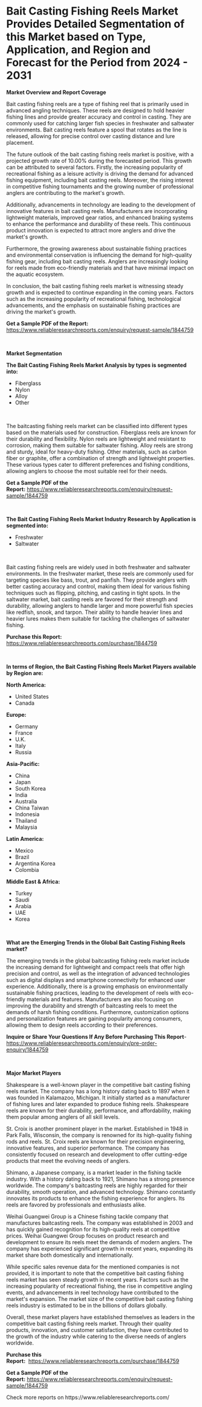 <p><h1>Bait Casting Fishing Reels Market Provides Detailed Segmentation of this Market based on Type, Application, and Region and Forecast for the Period from 2024 - 2031</h1></p><p><strong>Market Overview and Report Coverage</strong></p>
<p><p>Bait casting fishing reels are a type of fishing reel that is primarily used in advanced angling techniques. These reels are designed to hold heavier fishing lines and provide greater accuracy and control in casting. They are commonly used for catching larger fish species in freshwater and saltwater environments. Bait casting reels feature a spool that rotates as the line is released, allowing for precise control over casting distance and lure placement.</p><p>The future outlook of the bait casting fishing reels market is positive, with a projected growth rate of 10.00% during the forecasted period. This growth can be attributed to several factors. Firstly, the increasing popularity of recreational fishing as a leisure activity is driving the demand for advanced fishing equipment, including bait casting reels. Moreover, the rising interest in competitive fishing tournaments and the growing number of professional anglers are contributing to the market's growth.</p><p>Additionally, advancements in technology are leading to the development of innovative features in bait casting reels. Manufacturers are incorporating lightweight materials, improved gear ratios, and enhanced braking systems to enhance the performance and durability of these reels. This continuous product innovation is expected to attract more anglers and drive the market's growth.</p><p>Furthermore, the growing awareness about sustainable fishing practices and environmental conservation is influencing the demand for high-quality fishing gear, including bait casting reels. Anglers are increasingly looking for reels made from eco-friendly materials and that have minimal impact on the aquatic ecosystem.</p><p>In conclusion, the bait casting fishing reels market is witnessing steady growth and is expected to continue expanding in the coming years. Factors such as the increasing popularity of recreational fishing, technological advancements, and the emphasis on sustainable fishing practices are driving the market's growth.</p></p>
<p><strong>Get a Sample PDF of the Report:</strong> <a href="https://www.reliableresearchreports.com/enquiry/request-sample/1844759">https://www.reliableresearchreports.com/enquiry/request-sample/1844759</a></p>
<p>&nbsp;</p>
<p><strong>Market Segmentation</strong></p>
<p><strong>The Bait Casting Fishing Reels Market Analysis by types is segmented into:</strong></p>
<p><ul><li>Fiberglass</li><li>Nylon</li><li>Alloy</li><li>Other</li></ul></p>
<p>&nbsp;</p>
<p><p>The baitcasting fishing reels market can be classified into different types based on the materials used for construction. Fiberglass reels are known for their durability and flexibility. Nylon reels are lightweight and resistant to corrosion, making them suitable for saltwater fishing. Alloy reels are strong and sturdy, ideal for heavy-duty fishing. Other materials, such as carbon fiber or graphite, offer a combination of strength and lightweight properties. These various types cater to different preferences and fishing conditions, allowing anglers to choose the most suitable reel for their needs.</p></p>
<p><strong>Get a Sample PDF of the Report:</strong>&nbsp;<a href="https://www.reliableresearchreports.com/enquiry/request-sample/1844759">https://www.reliableresearchreports.com/enquiry/request-sample/1844759</a></p>
<p>&nbsp;</p>
<p><strong>The Bait Casting Fishing Reels Market Industry Research by Application is segmented into:</strong></p>
<p><ul><li>Freshwater</li><li>Saltwater</li></ul></p>
<p>&nbsp;</p>
<p><p>Bait casting fishing reels are widely used in both freshwater and saltwater environments. In the freshwater market, these reels are commonly used for targeting species like bass, trout, and panfish. They provide anglers with better casting accuracy and control, making them ideal for various fishing techniques such as flipping, pitching, and casting in tight spots. In the saltwater market, bait casting reels are favored for their strength and durability, allowing anglers to handle larger and more powerful fish species like redfish, snook, and tarpon. Their ability to handle heavier lines and heavier lures makes them suitable for tackling the challenges of saltwater fishing.</p></p>
<p><strong>Purchase this Report:</strong>&nbsp; <a href="https://www.reliableresearchreports.com/purchase/1844759">https://www.reliableresearchreports.com/purchase/1844759</a></p>
<p>&nbsp;</p>
<p><strong>In terms of Region, the Bait Casting Fishing Reels Market Players available by Region are:</strong></p>
<p>
    <p> <strong> North America: </strong>
        <ul>
            <li>United States</li>
            <li>Canada</li>
        </ul>
        </p> 
    <p> <strong> Europe: </strong>
        <ul>
            <li>Germany</li>
            <li>France</li>
            <li>U.K.</li>
            <li>Italy</li>
            <li>Russia</li>
        </ul>
        </p> 
    <p> <strong> Asia-Pacific: </strong>
        <ul>
            <li>China</li>
            <li>Japan</li>
            <li>South Korea</li>
            <li>India</li>
            <li>Australia</li>
            <li>China Taiwan</li>
            <li>Indonesia</li>
            <li>Thailand</li>
            <li>Malaysia</li>
        </ul>
        </p> 
    <p> <strong> Latin America: </strong>
        <ul>
            <li>Mexico</li>
            <li>Brazil</li>
            <li>Argentina Korea</li>
            <li>Colombia</li>
        </ul>
        </p> 
    <p> <strong> Middle East & Africa: </strong>
        <ul>
            <li>Turkey</li>
            <li>Saudi</li>
            <li>Arabia</li>
            <li>UAE</li>
            <li>Korea</li>
        </ul>
    </p>
    </p>
<p>&nbsp;</p>
<p><strong>What are the Emerging Trends in the Global Bait Casting Fishing Reels market?</strong></p>
<p><p>The emerging trends in the global baitcasting fishing reels market include the increasing demand for lightweight and compact reels that offer high precision and control, as well as the integration of advanced technologies such as digital displays and smartphone connectivity for enhanced user experience. Additionally, there is a growing emphasis on environmentally sustainable fishing practices, leading to the development of reels with eco-friendly materials and features. Manufacturers are also focusing on improving the durability and strength of baitcasting reels to meet the demands of harsh fishing conditions. Furthermore, customization options and personalization features are gaining popularity among consumers, allowing them to design reels according to their preferences.</p></p>
<p><strong>Inquire or Share Your Questions If Any Before Purchasing This Report</strong>- <a href="https://www.reliableresearchreports.com/enquiry/pre-order-enquiry/1844759">https://www.reliableresearchreports.com/enquiry/pre-order-enquiry/1844759</a></p>
<p>&nbsp;</p>
<p><strong>Major Market Players</strong></p>
<p><p>Shakespeare is a well-known player in the competitive bait casting fishing reels market. The company has a long history dating back to 1897 when it was founded in Kalamazoo, Michigan. It initially started as a manufacturer of fishing lures and later expanded to produce fishing reels. Shakespeare reels are known for their durability, performance, and affordability, making them popular among anglers of all skill levels.</p><p>St. Croix is another prominent player in the market. Established in 1948 in Park Falls, Wisconsin, the company is renowned for its high-quality fishing rods and reels. St. Croix reels are known for their precision engineering, innovative features, and superior performance. The company has consistently focused on research and development to offer cutting-edge products that meet the evolving needs of anglers.</p><p>Shimano, a Japanese company, is a market leader in the fishing tackle industry. With a history dating back to 1921, Shimano has a strong presence worldwide. The company's baitcasting reels are highly regarded for their durability, smooth operation, and advanced technology. Shimano constantly innovates its products to enhance the fishing experience for anglers. Its reels are favored by professionals and enthusiasts alike.</p><p>Weihai Guangwei Group is a Chinese fishing tackle company that manufactures baitcasting reels. The company was established in 2003 and has quickly gained recognition for its high-quality reels at competitive prices. Weihai Guangwei Group focuses on product research and development to ensure its reels meet the demands of modern anglers. The company has experienced significant growth in recent years, expanding its market share both domestically and internationally.</p><p>While specific sales revenue data for the mentioned companies is not provided, it is important to note that the competitive bait casting fishing reels market has seen steady growth in recent years. Factors such as the increasing popularity of recreational fishing, the rise in competitive angling events, and advancements in reel technology have contributed to the market's expansion. The market size of the competitive bait casting fishing reels industry is estimated to be in the billions of dollars globally.</p><p>Overall, these market players have established themselves as leaders in the competitive bait casting fishing reels market. Through their quality products, innovation, and customer satisfaction, they have contributed to the growth of the industry while catering to the diverse needs of anglers worldwide.</p></p>
<p><strong>Purchase this Report:</strong>&nbsp;&nbsp;<a href="https://www.reliableresearchreports.com/purchase/1844759">https://www.reliableresearchreports.com/purchase/1844759</a></p>
<p></p>
<p><strong>Get a Sample PDF of the Report:</strong>&nbsp;<a href="https://www.reliableresearchreports.com/enquiry/request-sample/1844759">https://www.reliableresearchreports.com/enquiry/request-sample/1844759</a></p>
<p>Check more reports on https://www.reliableresearchreports.com/</p>